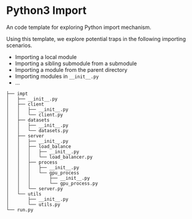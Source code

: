 # Python3 Import

An code template for exploring Python import mechanism. 

Using this template, we explore potential traps in the following importing scenarios.

* Importing a local module
* Importing a sibling submodule from a submodule
* Importing a module from the parent directory
* Importing modules in `__init__.py`
* ...

```
├── impt
│   ├── __init__.py
│   ├── client
│   │   ├── __init__.py
│   │   └── client.py
│   ├── datasets
│   │   ├── __init__.py
│   │   └── datasets.py
│   ├── server
│   │   ├── __init__.py
│   │   ├── load_balance
│   │   │   ├── __init__.py
│   │   │   └── load_balancer.py
│   │   ├── process
│   │   │   ├── __init__.py
│   │   │   └── gpu_process
│   │   │       ├── __init__.py
│   │   │       └── gpu_process.py
│   │   └── server.py
│   └── utils
│       ├── __init__.py
│       └── utils.py
└── run.py

```
